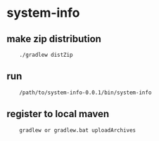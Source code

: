 # system-info

## make zip distribution

        ./gradlew distZip

## run

        /path/to/system-info-0.0.1/bin/system-info

## register to local maven

        gradlew or gradlew.bat uploadArchives
